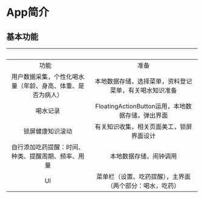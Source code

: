# App简介
## 基本功能
|      |      |
| :--: | :--: |
| 功能     | 准备 |
| 用户数据采集，个性化喝水量（年龄、身高、体重、是否为病人） | 本地数据存储，选择菜单，资料登记菜单，有关喝水知识准备 |
| 喝水记录 | FloatingActionButton运用，本地数据存储，弹出界面 |
| 锁屏健康知识滚动 | 有关知识收集，相关页面美工，锁屏界面设计 |
| 自行添加吃药提醒：时间、种类、提醒周期、频率、用量 | 本地数据存储，闹钟调用 |
| UI | 菜单栏（设置、吃药提醒），主界面（两个部分：喝水，吃药） |
